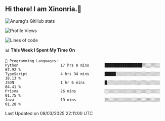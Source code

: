 ## Hi there! I am Xinonria.👋

![Anurag's GitHub stats](https://status-git-main-xinonrias-projects-f26540e3.vercel.app/api?username=xinonria&hide=stars,issues)

<!--START_SECTION:waka-->
![Profile Views](http://img.shields.io/badge/Profile%20Views-0-blue)

![Lines of code](https://img.shields.io/badge/From%20Hello%20World%20I%27ve%20Written-1.5%20million%20lines%20of%20code-blue)

📊 **This Week I Spent My Time On** 

```text
💬 Programming Languages: 
Python                   17 hrs 8 mins       █████████████████░░░░░░░░   67.92 % 
TypeScript               4 hrs 34 mins       █████░░░░░░░░░░░░░░░░░░░░   18.13 % 
JSON                     1 hr 6 mins         █░░░░░░░░░░░░░░░░░░░░░░░░   04.41 % 
Prisma                   26 mins             ░░░░░░░░░░░░░░░░░░░░░░░░░   01.75 % 
Java                     19 mins             ░░░░░░░░░░░░░░░░░░░░░░░░░   01.28 % 
```


 Last Updated on 08/03/2025 22:11:00 UTC
<!--END_SECTION:waka-->

<!--
**xinonria/xinonria** is a ✨ _special_ ✨ repository because its `README.md` (this file) appears on your GitHub profile.

Here are some ideas to get you started:

- 🔭 I’m currently working on ...
- 🌱 I’m currently learning ...
- 👯 I’m looking to collaborate on ...
- 🤔 I’m looking for help with ...
- 💬 Ask me about ...
- 📫 How to reach me: ...
- 😄 Pronouns: ...
- ⚡ Fun fact: ...
-->
